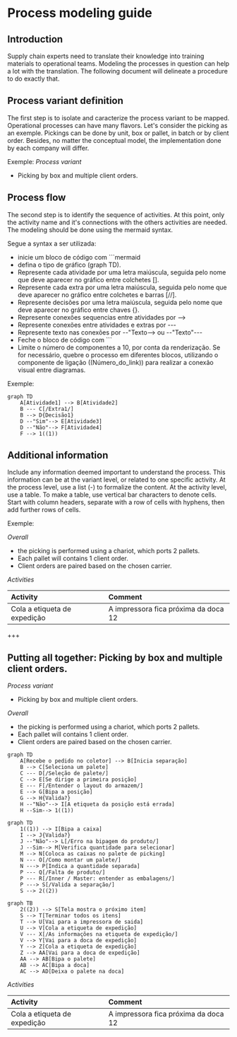 <script src="https://cdn.jsdelivr.net/npm/mermaid/dist/mermaid.min.js"></script>

# Process modeling guide

## Introduction
Supply chain experts need to translate their knowledge into training materials to operational teams. Modeling the processes in question can help a lot with the translation. The 
following document will delineate a procedure to do exactly that.  

## Process variant definition
The first step is to isolate and caracterize the process variant to be mapped. Operational processes can have many flavors. Let's consider the picking as an exemple. Pickings can be done by unit, box or pallet, in batch or by client order. Besides, no matter the conceptual model, the implementation done by each company will differ.

Exemple:
*Process variant*  
- Picking by box and multiple client orders.

## Process flow
The second step is to identify the sequence of activities. At this point, only the activity name and it's connections with the others activities are needed. The modeling should be done using the mermaid syntax.

Segue a syntax a ser utilizada:  
- inicie um bloco de código com ```mermaid
- defina o tipo de gráfico (graph TD).
- Represente cada atividade por uma letra maiúscula, seguida pelo nome que deve aparecer no gráfico entre colchetes [].
- Represente cada extra por uma letra maiúscula, seguida pelo nome que deve aparecer no gráfico entre colchetes e barras [//].
- Represente decisões por uma letra maiúscula, seguida pelo nome que deve aparecer no gráfico entre chaves {}.
- Represente conexões sequencias entre atividades por -->
- Represente conexões entre atividades e extras por ---
- Represente texto nas conexões por --"Texto--> ou --"Texto"---
- Feche o bloco de código com ```
- Limite o número de componentes a 10, por conta da renderização. Se for necessário, quebre o processo em diferentes blocos, utilizando o componente de ligação ((Número_do_link)) para realizar a conexão visual entre diagramas.

Exemple:
```mermaid
graph TD
	A[Atividade1] --> B[Atividade2]
	B --- C[/Extra1/]
	B --> D{Decisão1}
	D --"Sim"--> E[Atividade3]
	D --"Não"--> F[Atividade4]
	F --> 1((1))
```

## Additional information
Include any information deemed important to understand the process. This information can be at the variant level, or related to one specific activity.
At the process level, use a list (-) to formalize the content. At the activity level, use a table. To make a table, use vertical bar characters to denote cells. Start with column headers, separate with a row of cells with hyphens, then add further rows of cells.

Exemple:

*Overall*
- the picking is performed using a chariot, which ports 2 pallets.
- Each pallet will contains 1 client order.
- Client orders are paired based on the chosen carrier.

*Activities*  

|Activity|Comment|
|:-------|:-------|
|Cola a etiqueta de expedição |A impressora fica próxima da doca 12 |

+++

## Putting all together: Picking by box and multiple client orders.

*Process variant*  
- Picking by box and multiple client orders.

*Overall*
- the picking is performed using a chariot, which ports 2 pallets.
- Each pallet will contains 1 client order.
- Client orders are paired based on the chosen carrier.

```mermaid
graph TD
	A[Recebe o pedido no coletor] --> B[Inicia separação]
	B --> C[Seleciona um palete]
	C --- D[/Seleção de palete/]
	C --> E[Se dirige a primeira posição]
	E --- F[/Entender o layout do armazem/]
	E --> G[Bipa a posição]
	G --> H{Valida?}
	H --"Não"--> I[A etiqueta da posição está errada]
	H --Sim--> 1((1))
```

```mermaid
graph TD
	1((1)) --> I[Bipa a caixa]
	I --> J{Valida?}
	J --"Não"--> L[/Erro na bipagem do produto/]
	J --Sim--> M[Verifica quantidade para selecionar]
	M --> N[Coloca as caixas no palete de picking]
	N --- O[/Como montar um palete/]
	N ---> P[Indica a quantidade separada]
	P --- Q[/Falta de produto/]
	P --- R[/Inner / Master: entender as embalagens/]
	P ---> S[/Valida a separação/]
	S --> 2((2))
```

```mermaid
graph TB
	2((2)) --> S[Tela mostra o próximo item]
	S --> T[Terminar todos os itens]
	T --> U[Vai para a impressora de saida]
	U --> V[Cola a etiqueta de expedição]
	V --- X[/As informações na etiqueta de expedição/]
	V --> Y[Vai para a doca de expedição]
	Y --> Z[Cola a etiqueta de expedição]
	Z --> AA[Vai para a doca de expedição]
	AA --> AB[Bipa o palete]
	AB --> AC[Bipa a doca]
	AC --> AD[Deixa o palete na doca]
```

*Activities*  

|Activity|Comment|
|:-------|:-------|
|Cola a etiqueta de expedição |A impressora fica próxima da doca 12 |
